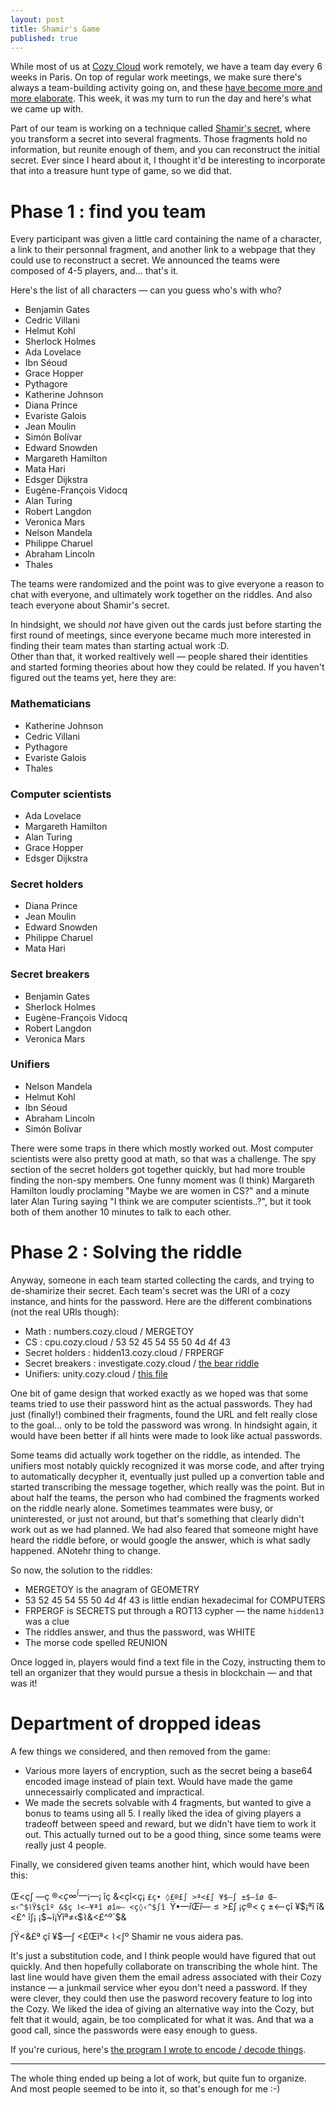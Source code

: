 ```yaml
---
layout: post
title: Shamir's Game
published: true
---
```


While most of us at [Cozy Cloud](https://cozy.io) work remotely, we have a team day every 6 weeks in Paris. On top of regular work meetings, we make sure there's always a team-building activity going on, and these [have become more and more elaborate](https://twitter.com/y_lohse/status/1004377312366944256). This week, it was my turn to run the day and here's what we came up with.

Part of our team is working on a technique called [Shamir's secret](https://en.wikipedia.org/wiki/Shamir%27s_Secret_Sharing), where you transform a secret into several fragments. Those fragments hold no information, but reunite enough of them, and you can reconstruct the initial secret. Ever since I heard about it, I thought it'd be interesting to incorporate that into a treasure hunt type of game, so we did that.

# Phase 1 : find you team

Every participant was given a little card containing the name of a character, a link to their personnal fragment, and another link to a webpage that they could use to reconstruct a secret. We announced the teams were composed of 4-5 players, and… that's it.

Here's the list of all characters — can you guess who's with who?

- Benjamin Gates 
- Cedric Villani  
- Helmut Kohl 
- Sherlock Holmes 
- Ada Lovelace 
- Ibn Séoud 
- Grace Hopper 
- Pythagore 
- Katherine Johnson
- Diana Prince
- Evariste Galois
- Jean Moulin 
- Simón Bolívar
- Edward Snowden 
- Margareth Hamilton 
- Mata Hari
- Edsger Dijkstra
- Eugène-François Vidocq 
- Alan Turing
- Robert Langdon 
- Veronica Mars
- Nelson Mandela 
- Philippe Charuel
- Abraham Lincoln 
- Thales

The teams were randomized and the point was to give everyone a reason to chat with everyone, and ultimately work together on the riddles. And also teach everyone about Shamir's secret.

In hindsight, we should *not* have given out the cards just before starting the first round of meetings, since everyone became much more interested in finding their team mates than starting actual work :D.  
Other than that, it worked realtively well — people shared their identities and started forming theories about how they could be related. If you haven't figured out the teams yet, here they are:

### Mathematicians

 - Katherine Johnson 
 - Cedric Villani 
 - Pythagore 
 - Evariste Galois 
 - Thales
 
### Computer scientists

- Ada Lovelace 
- Margareth Hamilton 
- Alan Turing 
- Grace Hopper 
- Edsger Dijkstra

### Secret holders

- Diana Prince 
- Jean Moulin 
- Edward Snowden 
- Philippe Charuel 
- Mata Hari

### Secret breakers

- Benjamin Gates 
- Sherlock Holmes 
- Eugène-François Vidocq 
- Robert Langdon 
- Veronica Mars

### Unifiers

- Nelson Mandela 
- Helmut Kohl 
- Ibn Séoud 
- Abraham Lincoln 
- Simón Bolívar

There were some traps in there which mostly worked out. Most computer scientists were also pretty good at math, so that was a challenge. The spy section of the secret holders got together quickly, but had more trouble finding the non-spy members. One funny moment was (I think) Margareth Hamilton loudly proclaming "Maybe we are women in CS?" and a minute later Alan Turing saying "I think we are computer scientists..?", but it took both of them another 10 minutes to talk to each other.

# Phase 2 : Solving the riddle

Anyway, someone in each team started collecting the cards, and trying to de-shamirize their secret. Each team's secret was the URl of a cozy instance, and hints for the password. Here are the different combinations (not the real URls though):

- Math : numbers.cozy.cloud / MERGETOY
- CS : cpu.cozy.cloud / 53 52 45 54 55 50 4d 4f 43
- Secret holders : hidden13.cozy.cloud / FRPERGF
- Secret breakers : investigate.cozy.cloud / [the bear riddle](https://io9.gizmodo.com/think-you-know-the-solution-to-this-classic-riddle-thi-1648069908)
- Unifiers: unity.cozy.cloud / [this file](https://gist.github.com/y-lohse/b40feccf2b1ce6272ba253d94ed8ba91/archive/8948f616e339a50d85ebb935ee3e01502c2fc4b7.zip)

One bit of game design that worked exactly as we hoped was that some teams tried to use their password hint as the actual passwords. They had just (finally!) combined their fragments, found the URL and felt really close to the goal… only to be told the password was wrong. In hindsight again, it would have been better if all hints were made to look like actual passwords.

Some teams did actually work together on the riddle, as intended. The unifiers most notably quickly recognized it was morse code, and after trying to automatically decypher it, eventually just pulled up a convertion table and started transcribing the message together, which really was the point.
But in about half the teams, the person who had combined the fragments worked on the riddle nearly alone. Sometimes teammates were busy, or uninterested, or just not around, but that's something that clearly didn't work out as we had planned. We had also feared that someone might have heard the riddle before, or would google the answer, which is what sadly happened. ANotehr thing to change.

So now, the solution to the riddles:

- MERGETOY is the anagram of GEOMETRY
- 53 52 45 54 55 50 4d 4f 43 is little endian hexadecimal for COMPUTERS
- FRPERGF is SECRETS put through a ROT13 cypher — the name `hidden13` was a clue
- The riddles answer, and thus the password, was WHITE
- The morse code spelled REUNION

Once logged in, players would find a text file in the Cozy, instructing them to tell an organizer that they would pursue a thesis in blockchain — and that was it!

# Department of dropped ideas

A few things we considered, and then removed from the game:

- Various more layers of encryption, such as the secret being a base64 encoded image instead of plain text. Would have made the game unnecessairly complicated and impractical.
- We made the secrets solvable with 4 fragments, but wanted to give a bonus to teams using all 5. I really liked the idea of giving players a tradeoff between speed and reward, but we didn't have tiem to work it out. This actually turned out to be a good thing, since some teams were really just 4 people.

Finally, we considered given teams another hint, which would have been this:

Œ<ç∫ —ç ®<$ç ∞^î— ¡$—¡ îç &<çî<ç¡ `£ç• ◊£®£∫ >ª<£∫ ¥$—∫ ±$—îø Œ— ≤‹^$⌇Ÿ$çîº
&$ç ⌇<—¥ªî øî∞— <ç◊‹^$∫î `Ÿ$•—î Œî—≤ >$£∫ ¡$ç ®<~$ç ±<—çî
¥$¡ªî î&<£^ î∫¡ ¡$~î¡Ÿîª≠‹$⌇&<£^º`$&

∫Ÿ<&£ª çî ¥$—∫ <£Œîª< ⌇<∫º
Shamir ne vous aidera pas.

It's just a substitution code, and I think people would have figured that out quickly. And then hopefully collaborate on transcribing the whole hint.
The last line would have given them the email adress associated with their Cozy instance — a junkmail service wher eyou don't need a password. If they were clever, they could then use the pasword recovery feature to log into the Cozy. We liked the idea of giving an alternative way into the Cozy, but felt that it would, again, be too complicated for what it was. And that wa a good call, since the passwords were easy enough to guess.

If you're curious, here's [the program I wrote to encode / decode things](https://repl.it/repls/BurlywoodFirsthandExperiments).

_____

The whole thing ended up being a lot of work, but quite fun to organize. And most people seemed to be into it, so that's enough for me :-)

